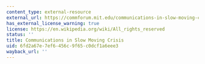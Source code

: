```yaml
---
content_type: external-resource
external_url: https://commforum.mit.edu/communications-in-slow-moving-crises-b80ad4e21d14
has_external_license_warning: true
license: https://en.wikipedia.org/wiki/All_rights_reserved
status: ''
title: Communications in Slow Moving Crisis
uid: 6fd2a67e-7ef6-456c-9f65-c0dcf1a6eee3
wayback_url: ''
---
```

